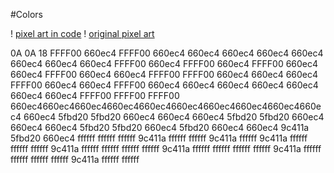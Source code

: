 #Colors

! [pixel art in code](../../images/pixel-art-in-code.png)
! [original pixel art](../../images/original-pixel-art)

0A
0A
18
FFFF00
660ec4
FFFF00
660ec4
660ec4
660ec4
660ec4
660ec4
660ec4
660ec4
660ec4
FFFF00
660ec4
FFFF00
660ec4
FFFF00
660ec4
660ec4
FFFF00
660ec4
660ec4
FFFF00
FFFF00
660ec4
660ec4
660ec4
FFFF00
660ec4
660ec4
FFFF00
660ec4
660ec4
660ec4
660ec4
660ec4
660ec4
660ec4
FFFF00
FFFF00
FFFF00
660ec4660ec4660ec4660ec4660ec4660ec4660ec4660ec4660ec4660ec4
660ec4
5fbd20
5fbd20
660ec4
660ec4
660ec4
5fbd20
5fbd20
660ec4
660ec4
660ec4
5fbd20
5fbd20
660ec4
5fbd20
660ec4
660ec4
9c411a
5fbd20
660ec4
ffffff
ffffff
ffffff
9c411a
ffffff
ffffff
9c411a
ffffff
9c411a
ffffff
ffffff
ffffff
9c411a
ffffff
ffffff
ffffff
ffffff
9c411a
ffffff
ffffff
ffffff
ffffff
9c411a
ffffff
ffffff
ffffff
ffffff
9c411a
ffffff
ffffff
